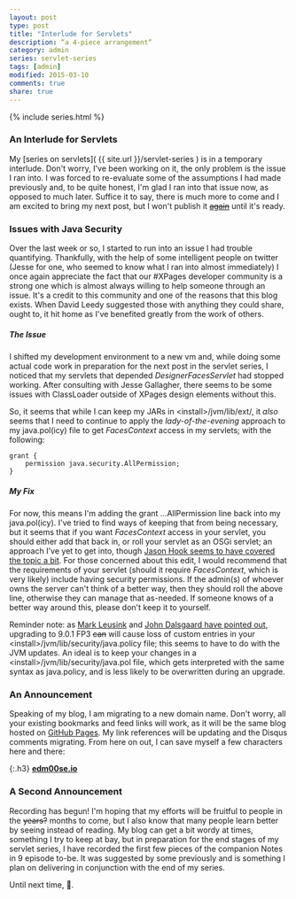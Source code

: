 ```yaml
---
layout: post
type: post
title: "Interlude for Servlets"
description: “a 4-piece arrangement“
category: admin
series: servlet-series
tags: [admin]
modified: 2015-03-10
comments: true
share: true
---
```


{% include series.html %}
### An Interlude for Servlets
My [series on servlets]( {{ site.url }}/servlet-series ) is in a temporary interlude. Don't worry, I've been working on it, the only problem is the issue I ran into. I was forced to re-evaluate some of the assumptions I had made previously and, to be quite honest, I'm glad I ran into that issue now, as opposed to <span data-toggle="tooltip" title="when I would feel more like a monkey that bangs on a keyboard all day">much later</span>. Suffice it to say, there is much more to come and I am excited to bring my next post, but I <span data-toggle="tooltip" title="woops">won't publish it [<s>again</s>](//twitter.com/edm00se/status/571629407695069184)</span> until it's ready.

<amp-twitter width="390" height="50"
    layout="responsive"
    data-tweetid="571667777800417280">
</amp-twitter>


### Issues with Java Security
Over the last week or so, I started to run into an issue I had trouble quantifying. Thankfully, with the help of some intelligent people on twitter (Jesse for one, who seemed to know what I ran into almost immediately) I once again appreciate the fact that our #XPages developer community is a strong one which is almost always willing to help someone through an issue. It's a credit to this community and one of the reasons that this blog exists. When David Leedy suggested those with anything they could share, ought to, it hit home as I've benefited greatly from the work of others.

##### The Issue
I shifted my development environment to a new vm and, while doing some actual code work in preparation for the next post in the servlet series, I noticed that my servlets that depended _DesignerFacesServlet_ had stopped working. After consulting with Jesse Gallagher, there seems to be some issues with ClassLoader outside of XPages design elements without this.

So, it seems that while I can keep my JARs in &lt;install&gt;/jvm/lib/ext/, it *also* seems that I need to continue to apply the *lady-of-the-evening* approach to my java.pol(icy) file to get _FacesContext_ access in my servlets; with the following:

```
grant {
	permission java.security.AllPermission;
}
```

##### My Fix
For now, this means I'm adding the grant ...AllPermission line back into my java.pol(icy). I've tried to find ways of keeping that from being necessary, but it seems that if you want _FacesContext_ access in your servlet, you should either add that back in, or roll your servlet as an OSGi servlet; an approach I've yet to get into, though [Jason Hook seems to have covered the topic a bit](//8b30b0.wordpress.com/). For those concerned about this edit, I would recommend that the requirements of your servlet (should it require _FacesContext_, which is very likely) include having security permissions. If the admin(s) of whoever owns the server can't think of a better way, then they should roll the above line, otherwise they can manage that as-needed. If someone knows of a better way around this, please don't keep it to yourself.

Reminder note: as [Mark Leusink](//linqed.eu/2014/06/25/considering-a-domino-upgrade-beware-of-custom-java-security-policies/) and [John Dalsgaard have pointed out](//www.dalsgaard-data.eu/blog/java-security-in-ibm-domino/), upgrading to 9.0.1 FP3 <s>can</s> will cause loss of custom entries in your &lt;install&gt;/jvm/lib/security/java.policy file; this seems to have to do with the JVM updates. An ideal is to keep your changes in a &lt;install&gt;/jvm/lib/security/java.pol file, which gets interpreted with the same syntax as java.policy, and is less likely to be overwritten during an upgrade.

### An Announcement
Speaking of my blog, I am migrating to a new domain name. Don't worry, all your existing bookmarks and feed links will work, as it will be the same blog hosted on [GitHub Pages](https://pages.github.com/). My link references will be updating and the Disqus comments migrating. From here on out, I can save myself a few characters here and there:

{:.h3}
**[edm00se.io](//edm00se.io/)**<br />

### A Second Announcement
Recording has begun! I'm hoping that my efforts will be fruitful to people in the <s>years?</s> months to come, but I also know that many people learn better by seeing instead of reading. My blog can get a bit wordy at times, something I try to keep at bay, but in preparation for the end stages of my servlet series, I have recorded the first few pieces of the companion Notes in 9 episode to-be. It was suggested by some previously and is something I plan on delivering in conjunction with the end of my series.

Until next time, <span data-toggle="tooltip" title="cheers!">:beers:</span>.
